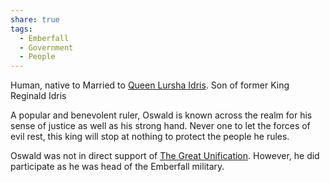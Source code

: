 ```yaml
---
share: true
tags:
  - Emberfall
  - Government
  - People
---
```


Human, native to 
Married to [Queen Lursha Idris](./Queen%20Lursha%20Idris.md).
Son of former King Reginald Idris

A popular and benevolent ruler, Oswald is known across the realm for his sense of justice as well as his strong hand. Never one to let the forces of evil rest, this king will stop at nothing to protect the people he rules.

Oswald was not in direct support of [The Great Unification](./The%20Great%20Unification.md). However, he did participate as he was head of the Emberfall military.